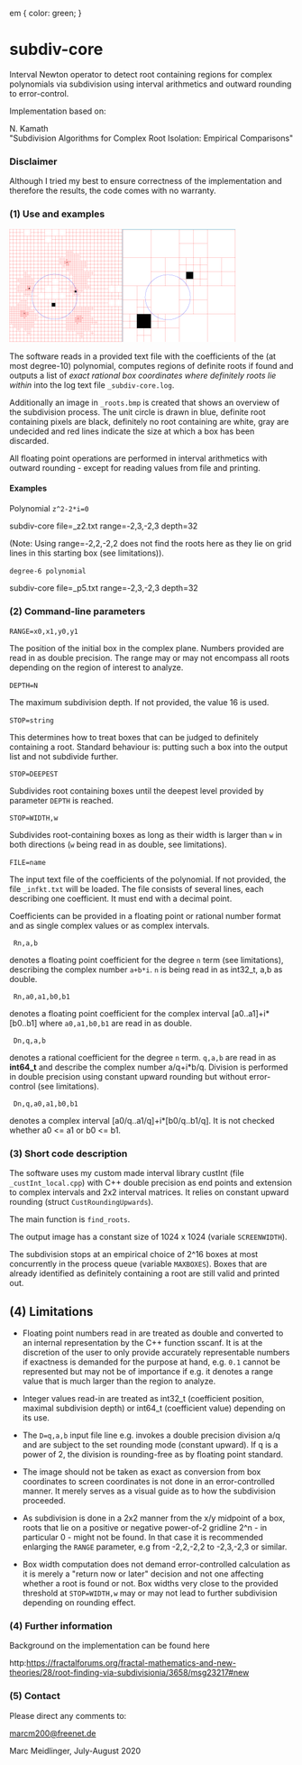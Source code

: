 em { color: green; }


# subdiv-core
Interval Newton operator to detect root containing regions for complex polynomials via subdivision using interval arithmetics and outward rounding to error-control.

Implementation based on:

N. Kamath  
"Subdivision Algorithms for Complex Root Isolation: Empirical Comparisons"

### Disclaimer

Although I tried my best to ensure correctness of the implementation and therefore the results,
the code comes with no warranty.

### (1) Use and examples

![example subdivision](./_roots.gif)

The software reads in a provided text file with the coefficients of the (at most degree-10) polynomial, computes
regions of definite roots if found and outputs a list of _exact rational box coordinates where definitely roots lie within_ into the log text file `_subdiv-core.log`.

Additionally an image in `_roots.bmp` is created that shows an overview of the subdivision process. The unit circle is drawn in blue,
definite root containing pixels are black, definitely no root containing are white, gray are undecided and red lines
indicate the size at which a box has been discarded.

All floating point operations are performed in interval arithmetics with outward rounding - except for reading values from file and printing.

#### Examples

Polynomial `z^2-2*i=0`

subdiv-core file=_z2.txt range=-2,3,-2,3 depth=32 

(Note: Using range=-2,2,-2,2 does not find the roots here as they lie on grid lines in this starting box (see limitations)).

`degree-6 polynomial`

subdiv-core file=_p5.txt range=-2,3,-2,3 depth=32 


### (2) Command-line parameters

`RANGE=x0,x1,y0,y1`

The position of the initial box in the complex plane. Numbers provided are read in as double precision. The range may or may not encompass all roots depending on the region of interest to analyze.

`DEPTH=N`

The maximum subdivision depth. If not provided, the value 16 is used.

`STOP=string`

This determines how to treat boxes that can be judged to definitely containing a root. Standard behaviour is: putting such a box
into the output list and not subdivide further.

    STOP=DEEPEST

Subdivides root containing boxes until the deepest level provided by parameter `DEPTH` is reached.

    STOP=WIDTH,w

Subdivides root-containing boxes as long as their width is larger than `w` in both directions (`w` being read in as double, see limitations). 


`FILE=name`

The input text file of the coefficients of the polynomial. If not provided, the file `_infkt.txt` will be loaded. The file consists of several lines, each describing one coefficient. It must end with a decimal point.

Coefficients can be provided in a floating point or rational number format and as single complex values or as complex
intervals.

     Rn,a,b
 
 denotes a floating point coefficient for the degree `n` term (see limitations), describing the complex number `a+b*i`. `n` is being read in as int32_t, a,b as double.

     Rn,a0,a1,b0,b1
 
 denotes a floating point coefficient for the complex interval [a0..a1]+i*[b0..b1] where `a0,a1,b0,b1` are read in as double.

     Dn,q,a,b
 
  denotes a rational coefficient for the degree `n` term. `q,a,b` are read in as <b>int64_t</b> and describe the complex number a/q+i*b/q. Division is performed in double precision using constant upward rounding but without error-control (see limitations).

     Dn,q,a0,a1,b0,b1
 
 denotes a complex interval [a0/q..a1/q]+i*[b0/q..b1/q]. It is not checked whether a0 <= 
    a1 or b0 <= b1.

### (3) Short code description

The software uses my custom made interval library custInt (file `_custInt_local.cpp`) with C++ double precision as end points and extension to
complex intervals and 2x2 interval matrices. It relies on constant
upward rounding (struct `CustRoundingUpwards`).

The main function is `find_roots`.

The output image has a constant size of 1024 x 1024 (variale `SCREENWIDTH`).

The subdivision stops at an empirical choice of 2^16 boxes at most concurrently in the process queue (variable `MAXBOXES`). Boxes that are already identified as definitely containing a root are still valid and printed out.


## (4) Limitations

- Floating point numbers read in are treated as double and converted to an internal representation by the C++ function sscanf. It is
at the discretion of the user to only provide accurately representable numbers if exactness is demanded for the purpose at hand, e.g. `0.1` cannot be represented but may not be of importance if e.g. it denotes a range value that is much larger than the region to analyze. 

- Integer values read-in
are treated as int32_t (coefficient position, maximal subdivision depth) or int64_t (coefficient value) depending on its use. 

- The `D=q,a,b` input file line
e.g. invokes a double precision division a/q and are subject to the set rounding mode (constant upward). If q is a power of 2, the division is rounding-free as by floating point standard.

- The image should not be taken as exact as conversion from box coordinates to screen coordinates
is not done in an error-controlled manner. It merely serves as a visual guide as to how the subdivision proceeded.

- As subdivision is done in a 2x2 manner from the x/y midpoint of a box, roots that lie on a positive or negative power-of-2 gridline 2^n - in particular 0 - 
might not be found. In that case it is recommended enlarging the `RANGE` parameter, e.g from -2,2,-2,2 to -2,3,-2,3 or similar.

- Box width computation does not demand error-controlled calculation as it is merely a "return now or later" decision and not one
affecting whether a root is found or not. Box widths very close to the provided threshold at `STOP=WIDTH,w` may or may not lead to further subdivision depending on rounding effect.

### (4) Further information

Background on the implementation can be found here

http:https://fractalforums.org/fractal-mathematics-and-new-theories/28/root-finding-via-subdivisionia/3658/msg23217#new

### (5) Contact

Please direct any comments to:

marcm200@freenet.de

Marc Meidlinger, July-August 2020

